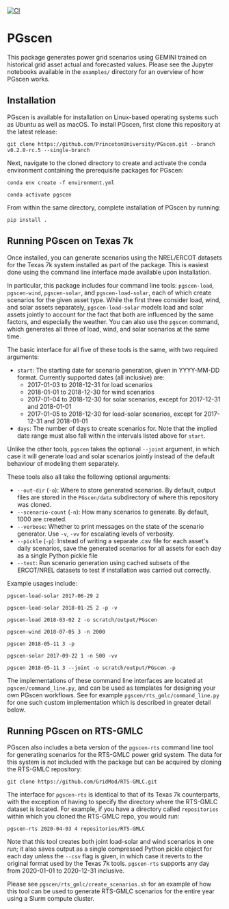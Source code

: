 [![CI](https://github.com/PrincetonUniversity/PGscen/actions/workflows/main.yml/badge.svg)](https://github.com/PrincetonUniversity/PGscen/actions/workflows/main.yml)

# PGscen #

This package generates power grid scenarios using GEMINI trained on historical grid asset actual and forecasted values.
Please see the Jupyter notebooks available in the `examples/` directory for an overview of how PGscen works.


## Installation ##

PGscen is available for installation on Linux-based operating systems such as Ubuntu as well as macOS. To install
PGscen, first clone this repository at the latest release:

```git clone https://github.com/PrincetonUniversity/PGscen.git --branch v0.2.0-rc.5 --single-branch```

Next, navigate to the cloned directory to create and activate the conda environment containing the prerequisite
packages for PGscen:

```conda env create -f environment.yml```

```conda activate pgscen```

From within the same directory, complete installation of PGscen by running:

```pip install .```


## Running PGscen on Texas 7k ##

Once installed, you can generate scenarios using the NREL/ERCOT datasets for the Texas 7k system installed as part of
the package. This is easiest done using the command line interface made available upon installation.

In particular, this package includes four command line tools: `pgscen-load`, `pgscen-wind`, `pgscen-solar`, and
`pgscen-load-solar`, each of which create scenarios for the given asset type. While the first three consider load, wind,
and solar assets separately, `pgscen-load-solar` models load and solar assets jointly to account for the fact that both
are influenced by the same factors, and especially the weather. You can also use the `pgscen` command, which generates
all three of load, wind, and solar scenarios at the same time.

The basic interface for all five of these tools is the same, with two required arguments:
 - `start`: The starting date for scenario generation, given in YYYY-MM-DD format. Currently supported dates (all 
            inclusive) are:
   - 2017-01-03 to 2018-12-31 for load scenarios
   - 2018-01-01 to 2018-12-30 for wind scenarios
   - 2017-01-04 to 2018-12-30 for solar scenarios, except for 2017-12-31 and 2018-01-01
   - 2017-01-05 to 2018-12-30 for load-solar scenarios, except for 2017-12-31 and 2018-01-01
 - `days`: The number of days to create scenarios for. Note that the implied date range must also fall within the
           intervals listed above for `start`.

Unlike the other tools, `pgscen` takes the optional `--joint` argument, in which case it will generate load and solar
scenarios jointly instead of the default behaviour of modeling them separately.

These tools also all take the following optional arguments:
 - `--out-dir` (`-o`): Where to store generated scenarios. By default, output files are stored in the `PGscen/data`
                       subdirectory of where this repository was cloned.
 - `--scenario-count` (`-n`): How many scenarios to generate. By default, 1000 are created.
 - `--verbose`: Whether to print messages on the state of the scenario generator. Use `-v`, `-vv` for escalating levels
                of verbosity.
 - `--pickle` (`-p`): Instead of writing a separate .csv file for each asset's daily scenarios, save the generated
                      scenarios for all assets for each day as a single Python pickle file
 - `--test`: Run scenario generation using cached subsets of the ERCOT/NREL datasets to test if installation was carried
             out correctly.

Example usages include:

`pgscen-load-solar 2017-06-29 2`

`pgscen-load-solar 2018-01-25 2 -p -v`

`pgscen-load 2018-03-02 2 -o scratch/output/PGscen`

`pgscen-wind 2018-07-05 3 -n 2000`

`pgscen 2018-05-11 3 -p`

`pgscen-solar 2017-09-22 1 -n 500 -vv`

`pgscen 2018-05-11 3 --joint -o scratch/output/PGscen -p`

The implementations of these command line interfaces are located at `pgscen/command_line.py`, and can be used as
templates for designing your own PGscen workflows. See for example `pgscen/rts_gmlc/command_line.py` for one such custom
implementation which is described in greater detail below.


## Running PGscen on RTS-GMLC ##

PGscen also includes a beta version of the `pgscen-rts` command line tool for generating scenarios for the RTS-GMLC
power grid system. The data for this system is not included with the package but can be acquired by cloning the RTS-GMLC
repository:

```git clone https://github.com/GridMod/RTS-GMLC.git```

The interface for `pgscen-rts` is identical to that of its Texas 7k counterparts, with the exception of having to
specify the directory where the RTS-GMLC dataset is located. For example, if you have a directory called `repositories`
within which you cloned the RTS-GMLC repo, you would run:

`pgscen-rts 2020-04-03 4 repositories/RTS-GMLC`

Note that this tool creates both joint load-solar and wind scenarios in one run; it also saves output as a single
compressed Python pickle object for each day unless the `--csv` flag is given, in which case it reverts to the original
format used by the Texas 7k tools. `pgscen-rts` supports any day from 2020-01-01 to 2020-12-31 inclusive.

Please see `pgscen/rts_gmlc/create_scenarios.sh` for an example of how this tool can be used to generate RTS-GMLC
scenarios for the entire year using a Slurm compute cluster.
